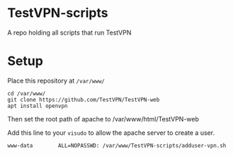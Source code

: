 # TestVPN-scripts
A repo holding all scripts that run TestVPN

# Setup

Place this repository at ``/var/www/``

```
cd /var/www/
git clone https://github.com/TestVPN/TestVPN-web
apt install openvpn
```

Then set the root path of apache to /var/www/html/TestVPN-web


Add this line to your ``visudo`` to allow the apache server to create a user.
```
www-data        ALL=NOPASSWD: /var/www/TestVPN-scripts/adduser-vpn.sh
```
